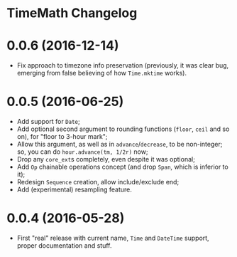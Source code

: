 # TimeMath Changelog

# 0.0.6 (2016-12-14)

* Fix approach to timezone info preservation (previously, it was clear bug, emerging from
  false believing of how `Time.mktime` works).

# 0.0.5 (2016-06-25)

* Add support for `Date`;
* Add optional second argument to rounding functions (`floor`, `ceil` and
  so on), for "floor to 3-hour mark";
* Allow this argument, as well as in `advance`/`decrease`, to be non-integer;
  so, you can do `hour.advance(tm, 1/2r)` now;
* Drop any `core_ext`s completely, even despite it was optional;
* Add `Op` chainable operations concept (and drop `Span`, which
  is inferior to it);
* Redesign `Sequence` creation, allow include/exclude end;
* Add (experimental) resampling feature.

# 0.0.4 (2016-05-28)

* First "real" release with current name, `Time` and `DateTime` support,
  proper documentation and stuff.
